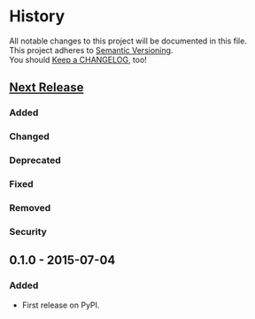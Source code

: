 History
=======

All notable changes to this project will be documented in this file.  
This project adheres to [Semantic Versioning](https://semver.org/).  
You should [Keep a CHANGELOG](https://keepachangelog.com/), too!

[Next Release](https://github.com/sfischer13/python-arpa/compare/0.1.0...HEAD)
------------------------------------------------------------------------------

### Added

### Changed

### Deprecated

### Fixed

### Removed

### Security

0.1.0 - 2015-07-04
------------------

### Added

-   First release on PyPI.

